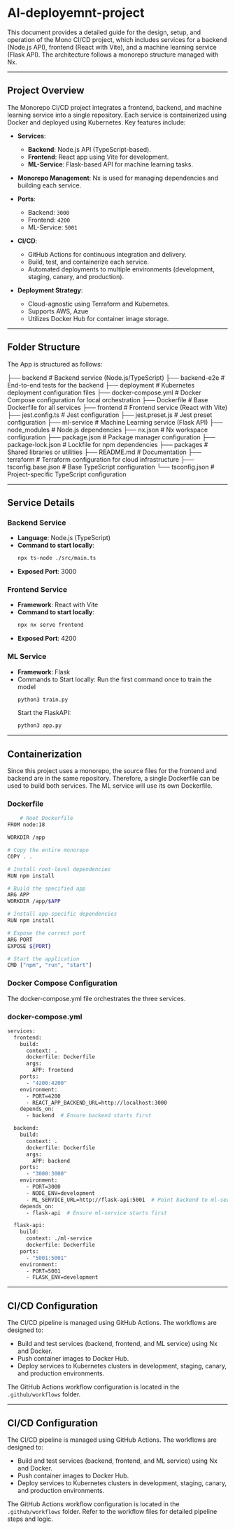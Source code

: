 # AI-deployemnt-project
This document provides a detailed guide for the design, setup, and operation of the Mono CI/CD project, which includes services for a backend (Node.js API), frontend (React with Vite), and a machine learning service (Flask API). The architecture follows a monorepo structure managed with Nx.

---

## Project Overview

The Monorepo CI/CD project integrates a frontend, backend, and machine learning service into a single repository. Each service is containerized using Docker and deployed using Kubernetes. Key features include:

- **Services**:
  - **Backend**: Node.js API (TypeScript-based).
  - **Frontend**: React app using Vite for development.
  - **ML-Service**: Flask-based API for machine learning tasks.

- **Monorepo Management**: Nx is used for managing dependencies and building each service.

- **Ports**:
  - Backend: `3000`
  - Frontend: `4200`
  - ML-Service: `5001`

- **CI/CD**:
  - GitHub Actions for continuous integration and delivery.
  - Build, test, and containerize each service.
  - Automated deployments to multiple environments (development, staging, canary, and production).

- **Deployment Strategy**:
  - Cloud-agnostic using Terraform and Kubernetes.
  - Supports AWS, Azue
  - Utilizes Docker Hub for container image storage.

---

## Folder Structure

The App is structured as follows:

├── backend # Backend service (Node.js/TypeScript) 
├── backend-e2e # End-to-end tests for the backend 
├── deployment # Kubernetes deployment configuration files 
├── docker-compose.yml # Docker Compose configuration for local orchestration 
├── Dockerfile # Base Dockerfile for all services 
├── frontend # Frontend service (React with Vite) 
├── jest.config.ts # Jest configuration 
├── jest.preset.js # Jest preset configuration 
├── ml-service # Machine Learning service (Flask API) 
├── node_modules # Node.js dependencies 
├── nx.json # Nx workspace configuration 
├── package.json # Package manager configuration 
├── package-lock.json # Lockfile for npm dependencies 
├── packages # Shared libraries or utilities 
├── README.md # Documentation 
├── terraform # Terraform configuration for cloud infrastructure 
├── tsconfig.base.json # Base TypeScript configuration 
└── tsconfig.json # Project-specific TypeScript configuration

---


## Service Details

### Backend Service
- **Language**: Node.js (TypeScript)
- **Command to start locally**:
  ```bash
  npx ts-node ./src/main.ts
  ```
- **Exposed Port**: 3000

### Frontend Service
- **Framework**: React with Vite
- **Command to start locally**:
    ```bash
    npx nx serve frontend
    ```
- **Exposed Port**: 4200

### ML Service
- **Framework**: Flask
- Commands to Start locally: Run the first command once to train the model
    ```bash
    python3 train.py
    ```
  Start the FlaskAPI:
    ```bash
    python3 app.py
    ```

---

## Containerization
Since this project uses a monorepo, the source files for the frontend and backend are in the same repository. Therefore, a single Dockerfile can be used to build both services. The ML service will use its own Dockerfile.

### Dockerfile
```bash
    # Root Dockerfile
FROM node:18

WORKDIR /app

# Copy the entire monorepo
COPY . .

# Install root-level dependencies
RUN npm install

# Build the specified app
ARG APP
WORKDIR /app/$APP

# Install app-specific dependencies
RUN npm install

# Expose the correct port
ARG PORT
EXPOSE ${PORT}

# Start the application
CMD ["npm", "run", "start"]

```

### Docker Compose Configuration
The docker-compose.yml file orchestrates the three services.

### docker-compose.yml
```bash
services:
  frontend:
    build:
      context: .
      dockerfile: Dockerfile
      args:
        APP: frontend
    ports:
      - "4200:4200"
    environment:
      - PORT=4200
      - REACT_APP_BACKEND_URL=http://localhost:3000
    depends_on:
      - backend  # Ensure backend starts first

  backend:
    build:
      context: .
      dockerfile: Dockerfile
      args:
        APP: backend
    ports:
      - "3000:3000"
    environment:
      - PORT=3000
      - NODE_ENV=development
      - ML_SERVICE_URL=http://flask-api:5001  # Point backend to ml-service
    depends_on:
      - flask-api  # Ensure ml-service starts first

  flask-api:
    build:
      context: ./ml-service
      dockerfile: Dockerfile
    ports:
      - "5001:5001"
    environment:
      - PORT=5001
      - FLASK_ENV=development
```
---

## CI/CD Configuration

The CI/CD pipeline is managed using GitHub Actions. The workflows are designed to:

- Build and test services (backend, frontend, and ML service) using Nx and Docker.
- Push container images to Docker Hub.
- Deploy services to Kubernetes clusters in development, staging, canary, and production environments.

The GitHub Actions workflow configuration is located in the `.github/workflows` folder.

---

## CI/CD Configuration

The CI/CD pipeline is managed using GitHub Actions. The workflows are designed to:

- Build and test services (backend, frontend, and ML service) using Nx and Docker.
- Push container images to Docker Hub.
- Deploy services to Kubernetes clusters in development, staging, canary, and production environments.

The GitHub Actions workflow configuration is located in the `.github/workflows` folder. 
Refer to the workflow files for detailed pipeline steps and logic.
